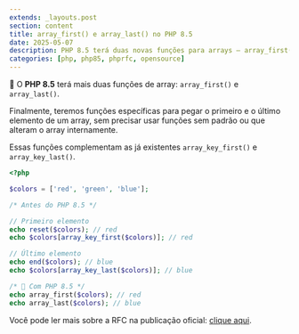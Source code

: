 ```yaml
---
extends: _layouts.post
section: content
title: array_first() e array_last() no PHP 8.5
date: 2025-05-07
description: PHP 8.5 terá duas novas funções para arrays — array_first() e array_last(), que facilitam o acesso ao primeiro e ao último elemento.
categories: [php, php85, phprfc, opensource]
---
```


🐘 O **PHP 8.5** terá mais duas funções de array: `array_first()` e `array_last()`.

Finalmente, teremos funções específicas para pegar o primeiro e o último elemento de um array, sem precisar usar funções sem padrão ou que alteram o array internamente.

Essas funções complementam as já existentes `array_key_first()` e `array_key_last()`.

```php
<?php

$colors = ['red', 'green', 'blue'];

/* Antes do PHP 8.5 */

// Primeiro elemento
echo reset($colors); // red
echo $colors[array_key_first($colors)]; // red

// Último elemento
echo end($colors); // blue
echo $colors[array_key_last($colors)]; // blue

/* 🐘 Com PHP 8.5 */
echo array_first($colors); // red
echo array_last($colors); // blue
```
Você pode ler mais sobre a RFC na publicação oficial: [clique aqui](https://wiki.php.net/rfc/array_first_last).